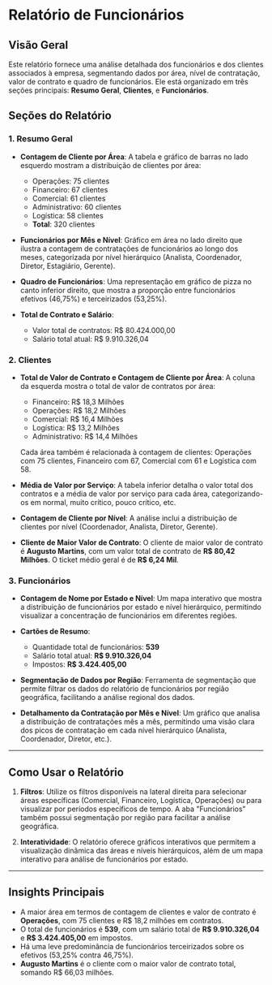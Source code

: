 # Relatório de Funcionários

## Visão Geral

Este relatório fornece uma análise detalhada dos funcionários e dos clientes associados à empresa, segmentando dados por área, nível de contratação, valor de contrato e quadro de funcionários. Ele está organizado em três seções principais: **Resumo Geral**, **Clientes**, e **Funcionários**.

## Seções do Relatório

### 1. Resumo Geral

- **Contagem de Cliente por Área**: 
  A tabela e gráfico de barras no lado esquerdo mostram a distribuição de clientes por área:
  - Operações: 75 clientes
  - Financeiro: 67 clientes
  - Comercial: 61 clientes
  - Administrativo: 60 clientes
  - Logística: 58 clientes
  - **Total**: 320 clientes

- **Funcionários por Mês e Nível**:
  Gráfico em área no lado direito que ilustra a contagem de contratações de funcionários ao longo dos meses, categorizada por nível hierárquico (Analista, Coordenador, Diretor, Estagiário, Gerente).
  
- **Quadro de Funcionários**:
  Uma representação em gráfico de pizza no canto inferior direito, que mostra a proporção entre funcionários efetivos (46,75%) e terceirizados (53,25%).

- **Total de Contrato e Salário**:
  - Valor total de contratos: R$ 80.424.000,00
  - Salário total atual: R$ 9.910.326,04

### 2. Clientes

- **Total de Valor de Contrato e Contagem de Cliente por Área**: 
  A coluna da esquerda mostra o total de valor de contratos por área:
  - Financeiro: R$ 18,3 Milhões
  - Operações: R$ 18,2 Milhões
  - Comercial: R$ 16,4 Milhões
  - Logística: R$ 13,2 Milhões
  - Administrativo: R$ 14,4 Milhões
  
  Cada área também é relacionada à contagem de clientes: Operações com 75 clientes, Financeiro com 67, Comercial com 61 e Logística com 58.

- **Média de Valor por Serviço**:
  A tabela inferior detalha o valor total dos contratos e a média de valor por serviço para cada área, categorizando-os em normal, muito crítico, pouco crítico, etc.

- **Contagem de Cliente por Nível**:
  A análise inclui a distribuição de clientes por nível (Coordenador, Analista, Diretor, Gerente).

- **Cliente de Maior Valor de Contrato**:
  O cliente de maior valor de contrato é **Augusto Martins**, com um valor total de contrato de **R$ 80,42 Milhões**. O ticket médio geral é de **R$ 6,24 Mil**.

### 3. Funcionários

- **Contagem de Nome por Estado e Nível**:
  Um mapa interativo que mostra a distribuição de funcionários por estado e nível hierárquico, permitindo visualizar a concentração de funcionários em diferentes regiões.

- **Cartões de Resumo**:
  - Quantidade total de funcionários: **539**
  - Salário total atual: **R$ 9.910.326,04**
  - Impostos: **R$ 3.424.405,00**

- **Segmentação de Dados por Região**:
  Ferramenta de segmentação que permite filtrar os dados do relatório de funcionários por região geográfica, facilitando a análise regional dos dados.

- **Detalhamento da Contratação por Mês e Nível**:
  Um gráfico que analisa a distribuição de contratações mês a mês, permitindo uma visão clara dos picos de contratação em cada nível hierárquico (Analista, Coordenador, Diretor, etc.).

---

## Como Usar o Relatório

1. **Filtros**: 
   Utilize os filtros disponíveis na lateral direita para selecionar áreas específicas (Comercial, Financeiro, Logística, Operações) ou para visualizar por períodos específicos de tempo. A aba "Funcionários" também possui segmentação por região para facilitar a análise geográfica.

2. **Interatividade**: 
   O relatório oferece gráficos interativos que permitem a visualização dinâmica das áreas e níveis hierárquicos, além de um mapa interativo para análise de funcionários por estado.

---

## Insights Principais

- A maior área em termos de contagem de clientes e valor de contrato é **Operações**, com 75 clientes e R$ 18,2 milhões em contratos.
- O total de funcionários é **539**, com um salário total de **R$ 9.910.326,04** e **R$ 3.424.405,00** em impostos.
- Há uma leve predominância de funcionários terceirizados sobre os efetivos (53,25% contra 46,75%).
- **Augusto Martins** é o cliente com o maior valor de contrato total, somando R$ 66,03 milhões.

